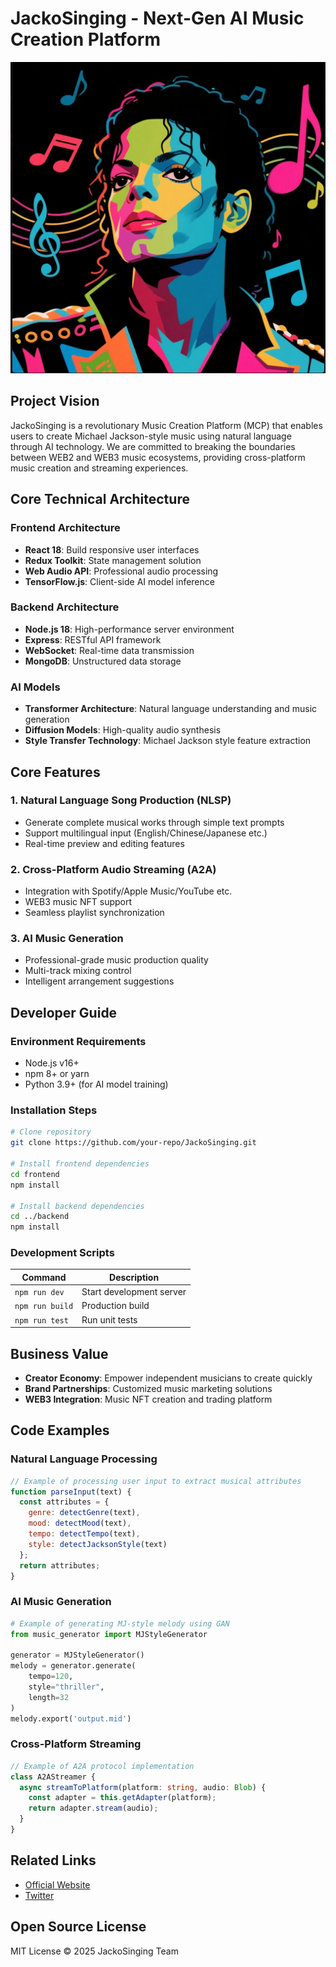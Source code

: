 # JackoSinging - Next-Gen AI Music Creation Platform

![JackoSinging Logo](Logo.jpg)

## Project Vision
JackoSinging is a revolutionary Music Creation Platform (MCP) that enables users to create Michael Jackson-style music using natural language through AI technology. We are committed to breaking the boundaries between WEB2 and WEB3 music ecosystems, providing cross-platform music creation and streaming experiences.

## Core Technical Architecture
### Frontend Architecture
- **React 18**: Build responsive user interfaces
- **Redux Toolkit**: State management solution
- **Web Audio API**: Professional audio processing
- **TensorFlow.js**: Client-side AI model inference

### Backend Architecture
- **Node.js 18**: High-performance server environment
- **Express**: RESTful API framework
- **WebSocket**: Real-time data transmission
- **MongoDB**: Unstructured data storage

### AI Models
- **Transformer Architecture**: Natural language understanding and music generation
- **Diffusion Models**: High-quality audio synthesis
- **Style Transfer Technology**: Michael Jackson style feature extraction

## Core Features
### 1. Natural Language Song Production (NLSP)
- Generate complete musical works through simple text prompts
- Support multilingual input (English/Chinese/Japanese etc.)
- Real-time preview and editing features

### 2. Cross-Platform Audio Streaming (A2A)
- Integration with Spotify/Apple Music/YouTube etc.
- WEB3 music NFT support
- Seamless playlist synchronization

### 3. AI Music Generation
- Professional-grade music production quality
- Multi-track mixing control
- Intelligent arrangement suggestions

## Developer Guide
### Environment Requirements
- Node.js v16+
- npm 8+ or yarn
- Python 3.9+ (for AI model training)

### Installation Steps
```bash
# Clone repository
git clone https://github.com/your-repo/JackoSinging.git

# Install frontend dependencies
cd frontend
npm install

# Install backend dependencies
cd ../backend
npm install
```

### Development Scripts
| Command | Description |
|---------|-------------|
| `npm run dev` | Start development server |
| `npm run build` | Production build |
| `npm run test` | Run unit tests |

## Business Value
- **Creator Economy**: Empower independent musicians to create quickly
- **Brand Partnerships**: Customized music marketing solutions
- **WEB3 Integration**: Music NFT creation and trading platform

## Code Examples
### Natural Language Processing
```javascript
// Example of processing user input to extract musical attributes
function parseInput(text) {
  const attributes = {
    genre: detectGenre(text),
    mood: detectMood(text),
    tempo: detectTempo(text),
    style: detectJacksonStyle(text)
  };
  return attributes;
}
```

### AI Music Generation
```python
# Example of generating MJ-style melody using GAN
from music_generator import MJStyleGenerator

generator = MJStyleGenerator()
melody = generator.generate(
    tempo=120,
    style="thriller",
    length=32
)
melody.export('output.mid')
```

### Cross-Platform Streaming
```typescript
// Example of A2A protocol implementation
class A2AStreamer {
  async streamToPlatform(platform: string, audio: Blob) {
    const adapter = this.getAdapter(platform);
    return adapter.stream(audio);
  }
}
```

## Related Links
- [Official Website](http://jackosinging.online)
- [Twitter](https://x.com/JackoSinging)

## Open Source License
MIT License © 2025 JackoSinging Team
